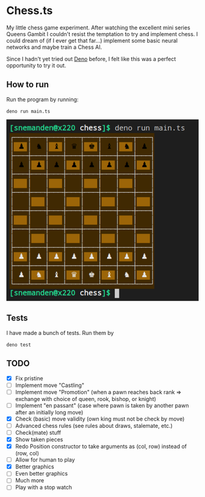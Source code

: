 # Chess.ts
My little chess game experiment. After watching the excellent mini series
Queens Gambit I couldn't resist the temptation to try and implement chess.
I could dream of (if I ever get that far...) implement some basic neural
networks and maybe train a Chess AI.

Since I hadn't yet tried out [Deno](https://deno.land/) before, I felt
like this was a perfect opportunity to try it out.

## How to run
Run the program by running:

    deno run main.ts

![Starting positions](https://github.com/SneManden/Chess.ts/blob/main/doc/img/demo.png?raw=true)

## Tests
I have made a bunch of tests. Run them by

    deno test

## TODO
* [x] Fix pristine
* [ ] Implement move "Castling"
* [ ] Implement move "Promotion" (when a pawn reaches back rank => exchange with choice of queen, rook, bishop, or knight)
* [ ] Implement "en passant" (case where pawn is taken by another pawn after an initially long move)
* [x] Check (basic) move validity (own king must not be check by move)
* [ ] Advanced chess rules (see rules about draws, stalemate, etc.)
* [ ] Check(mate) stuff
* [x] Show taken pieces
* [x] Redo Position constructor to take arguments as (col, row) instead of (row, col)
* [ ] Allow for human to play
* [x] Better graphics
* [ ] Even better graphics
* [ ] Much more
* [ ] Play with a stop watch
